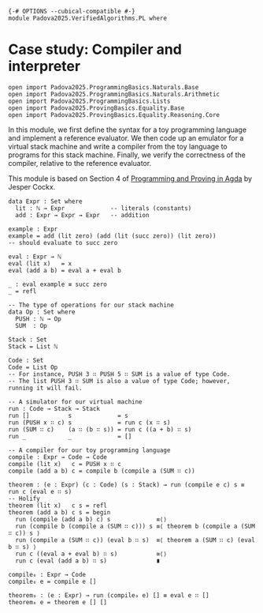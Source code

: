 ```
{-# OPTIONS --cubical-compatible #-}
module Padova2025.VerifiedAlgorithms.PL where
```

# Case study: Compiler and interpreter

```
open import Padova2025.ProgrammingBasics.Naturals.Base
open import Padova2025.ProgrammingBasics.Naturals.Arithmetic
open import Padova2025.ProgrammingBasics.Lists
open import Padova2025.ProvingBasics.Equality.Base
open import Padova2025.ProvingBasics.Equality.Reasoning.Core
```

In this module, we first define the syntax for a toy programming language and
implement a reference evaluator. We then code up an emulator for a virtual
stack machine and write a compiler from the toy language to programs for this
stack machine. Finally, we verify the correctness of the compiler, relative to
the reference evaluator.

This module is based on Section 4 of
[Programming and Proving in Agda](https://github.com/jespercockx/agda-lecture-notes/raw/master/agda.pdf)
by Jesper Cockx.

```
data Expr : Set where
  lit : ℕ → Expr             -- literals (constants)
  add : Expr → Expr → Expr   -- addition
```

```
example : Expr
example = add (lit zero) (add (lit (succ zero)) (lit zero))
-- should evaluate to succ zero
```

```
eval : Expr → ℕ
eval (lit x)   = x
eval (add a b) = eval a + eval b
```

```
_ : eval example ≡ succ zero
_ = refl
```

```
-- The type of operations for our stack machine
data Op : Set where
  PUSH : ℕ → Op
  SUM  : Op
```

```
Stack : Set
Stack = List ℕ

Code : Set
Code = List Op
-- For instance, PUSH 3 ∷ PUSH 5 ∷ SUM is a value of type Code.
-- The list PUSH 3 ∷ SUM is also a value of type Code; however, running it will fail.
```

```
-- A simulator for our virtual machine
run : Code → Stack → Stack
run []           s             = s
run (PUSH x ∷ c) s             = run c (x ∷ s)
run (SUM ∷ c)    (a ∷ (b ∷ s)) = run c ((a + b) ∷ s)
run _            _             = []
```

```
-- A compiler for our toy programming language
compile : Expr → Code → Code
compile (lit x)   c = PUSH x ∷ c
compile (add a b) c = compile b (compile a (SUM ∷ c))
```

```
theorem : (e : Expr) (c : Code) (s : Stack) → run (compile e c) s ≡ run c (eval e ∷ s)
-- Holify
theorem (lit x)   c s = refl
theorem (add a b) c s = begin
  run (compile (add a b) c) s             ≡⟨⟩
  run (compile b (compile a (SUM ∷ c))) s ≡⟨ theorem b (compile a (SUM ∷ c)) s ⟩
  run (compile a (SUM ∷ c)) (eval b ∷ s)  ≡⟨ theorem a (SUM ∷ c) (eval b ∷ s) ⟩
  run c ((eval a + eval b) ∷ s)           ≡⟨⟩
  run c (eval (add a b) ∷ s)              ∎
```

```
compile₀ : Expr → Code
compile₀ e = compile e []
```

```
theorem₀ : (e : Expr) → run (compile₀ e) [] ≡ eval e ∷ []
theorem₀ e = theorem e [] []
```
